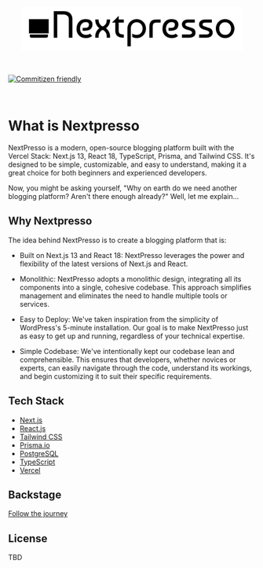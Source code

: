 <br />
<p align="center">
    <img src="./.github/assets/nextpresso-logo-w-name.png" alt="Nextpresso logo" width="450px" />
</p>
<br />

[![Commitizen friendly](https://img.shields.io/badge/commitizen-friendly-brightgreen.svg)](http://commitizen.github.io/cz-cli/)

<br />

<!-- ABOUT -->

# What is Nextpresso

NextPresso is a modern, open-source blogging platform built with the Vercel Stack: Next.js 13, React 18, TypeScript, Prisma, and Tailwind CSS. It's designed to be simple, customizable, and easy to understand, making it a great choice for both beginners and experienced developers.

Now, you might be asking yourself, "Why on earth do we need another blogging platform? Aren't there enough already?" Well, let me explain...

## Why Nextpresso

The idea behind NextPresso is to create a blogging platform that is:

- Built on Next.js 13 and React 18: NextPresso leverages the power and flexibility of the latest versions of Next.js and React.

- Monolithic: NextPresso adopts a monolithic design, integrating all its components into a single, cohesive codebase. This approach simplifies management and eliminates the need to handle multiple tools or services.

- Easy to Deploy: We've taken inspiration from the simplicity of WordPress's 5-minute installation. Our goal is to make NextPresso just as easy to get up and running, regardless of your technical expertise.

- Simple Codebase: We've intentionally kept our codebase lean and comprehensible. This ensures that developers, whether novices or experts, can easily navigate through the code, understand its workings, and begin customizing it to suit their specific requirements.

<!-- STACK -->

## Tech Stack

- [Next.js](https://nextjs.org/)
- [React.js](https://reactjs.org/)
- [Tailwind CSS](https://tailwindcss.com/)
- [Prisma.io](https://prisma.io/)
- [PostgreSQL](https://www.postgresql.org/)
- [TypeScript](https://www.typescriptlang.org/)
- [Vercel](https://vercel.com/)

## Backstage

[Follow the journey](./docs/backstage.md)

<!-- LICENSE -->

## License

TBD
